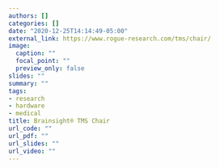 ```yaml
---
authors: []
categories: []
date: "2020-12-25T14:14:49-05:00"
external_link: https://www.rogue-research.com/tms/chair/
image:
  caption: ""
  focal_point: ""
  preview_only: false
slides: ""
summary: ""
tags:
- research
- hardware
- medical
title: Brainsight® TMS Chair
url_code: ""
url_pdf: ""
url_slides: ""
url_video: ""
---
```

